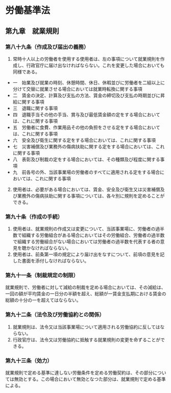 # 労働基準法

## 第九章　就業規則

### 第八十九条（作成及び届出の義務）

1. 常時十人以上の労働者を使用する使用者は、左の事項について就業規則を作成し、行政官庁に届け出なければならない。これを変更した場合においても同様である。

- 一　始業及び就業の時刻、休憩時間、休日、休暇並びに労働者を二組以上に分けて交替に就業させる場合においては就業時転換に関する事項
- 二　賃金の決定、計算及び支払の方法、賃金の締切及び支払の時期並びに昇給に関する事項
- 三　退職に関する事項
- 四　退職手当その他の手当、賞与及び最低賃金額の定をする場合においては、これに関する事項
- 五　労働者に食費、作業用品その他の負担をさせる定をする場合においては、これに関する事項
- 六　安全及び衛生に関する定をする場合においては、これに関する事項
- 七　災害補償及び業務外の傷病扶助に関する定をする場合においては、これに関する事項
- 八　表彰及び制裁の定をする場合においては、その種類及び程度に関する事項
- 九　前各号の外、当該事業場の労働者のすべてに適用される定をする場合においては、これに関する事項
2. 使用者は、必要がある場合においては、賃金、安全及び衛生又は災害補償及び業務外の傷病扶助に関する事項については、各々別に規則を定めることができる。

### 第九十条（作成の手続）

1. 使用者は、就業規則の作成又は変更について、当該事業場に、労働者の過半数で組織する労働組合がある場合においてはその労働組合、労働者の過半数で組織する労働組合がない場合においては労働者の過半数を代表する者の意見を聴かなければならない。
2. 使用者は、前条第一項の規定により届け出をなすについて、前項の意見を記した書面を添付しなければならない。

### 第九十一条（制裁規定の制限）

就業規則で、労働者に対して減給の制裁を定める場合においては、その減給は、一回の額が平均賃金の一日分の半額を超え、総額が一賃金支払期における賃金の総額の十分の一を超えてはならない。

### 第九十二条（法令及び労働協約との関係）

1. 就業規則は、法令又は当該事業場について適用される労働協約に反してはならない。
2. 行政官庁は、法令又は労働協約に抵触する就業規則の変更を命ずることができる。

### 第九十三条（効力）

就業規則で定める基準に達しない労働条件を定める労働契約は、その部分については無効とする。この場合において無効となつた部分は、就業規則で定める基準による。
